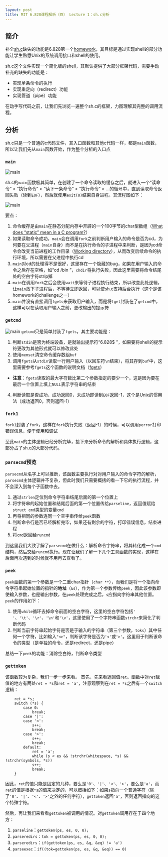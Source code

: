 ```yaml
---
layout: post
title: MIT 6.828课程解析（四） Lecture 1：sh.c分析
---
```


## 简介
补全[sh.c](https://pdos.csail.mit.edu/6.828/2014/homework/sh.c)缺失的功能是6.828第一个[homework](https://pdos.csail.mit.edu/6.828/2014/homework/xv6-shell.html)，其目标是通过实现shell的部分功能让学生熟悉Unix的系统调用接口和shell的使用。

sh.c这个文件实现一个简化版的shell，其默认提供了大部分框架代码，需要手动补充的缺失的功能是：
* 实现单条命令的执行
* 实现重定向（redirect）功能
* 实现管道（pipe）功能

在动手写代码之前，让我们先浏览一遍整个sh.c的框架，力图理解其完整的调用流程。


## 分析
sh.c只是一个普通的c代码文件，其入口函数和其他c代码一样，都是`main`函数，所以让我们先从`main`函数开始，作为整个分析的入口点

### `main`
![main](/public/img/main_code.png)

sh.c的`main`函数极其简单，在创建了一个命令读取的缓存之后，就进入一个“读命令” > “执行命令” > “读下一条命令” > “执行命令” > ...的循环中，直到读取命令返回失败（读到`EOF`），然后就使用`exit(0)`结束自身进程。其流程图如下：

![main](/public/img/main.png)

要点：

1. 命令缓存是由`main`在静态分配内存中开辟的一个100字节的char型数组（[What does “static” mean in a C program?](http://stackoverflow.com/questions/572547/what-does-static-mean-in-a-c-program)）
2. 如果读取命令成功，`main`会在调用`fork`之前判断用户输入的命令是否为cd，为何要在父进程（`main`自身）而不是在执行命令的子进程中来判断，是因为cd命令会改变当前进程的工作目录（[Working directory](https://en.wikipedia.org/wiki/Working_directory)），从而改变后续命令的执行环境，所以需要在父进程中执行cd
3. `main`对cd的处理得不是很好，这里存在一个隐藏的bug，如果在用户输入的命令之后存在空格，如“cd /bin  ”，`chdir`将执行失败，因此这里需要将命令结尾处的空白字符strip掉
4. `main`在调用`fork`之后会使用`wait`来等待子进程执行结束，所以改变此处逻辑，让`main`放下子进程后，不等待立即返回，可以使sh.c支持后台执行（这个是该homework的challenge之一）
5. `main`并没有直接调用`fgets`来获取用户输入，而是将`fget`封装在了`getcmd`中，这样可以在读取用户输入之前，更改输出的提示符

### `getcmd`
![main](/public/img/getcmd_code.png)
`getcmd`只是简单封装了`fgets`，其主要功能是：

1. 判断`stdin`是否为终端设备，是就输出提示符“6.828$ ”，如果要将shell的提示符更改为其他形式就可以修改此处
2. 使用`memset`清空命令缓存数组`buf`
3. 调用`fgets`从`stdin`读取一行用户输入（以回车符`\n`结束），将其存到`buf`中，这里需要参考`fgets`这个函数的说明文档（[fgets](http://pubs.opengroup.org/onlinepubs/009695399/functions/fgets.html)）
  * **注意**：`fgets`读取的最大字符数比第二个参数指定的要少一个，这是因为要在最后一个位置上填上`NULL`表示字符串的结束
4. 判断读取是否成功，成功返回0，未成功即读到`EOF`返回-1，这个是Unix的惯用法（成功返回0，否则返回-1）

### `fork1`
`fork1`封装了`fork`，这样在`fork`执行失败（返回-1）的时候，可以调用`perror`打印错误信息，便于使用和调试

至此`main`的主体逻辑已经分析完毕，接下来分析命令的解析和具体执行逻辑，这部分占了sh.c的大部分代码。

### `parsecmd`预览
`parsecmd`从名字上可以推断，该函数主要执行对对用户输入的命令字符的解析，`parsecmd`主体逻辑并不复杂，但此时我们只需要概括的看一下它的执行流程，并不会深入到每个子函数中去。

1. 通过`strlen`定位到命令字符串结尾后面的第一个位置上
2. 将字符串的起始位置和结尾后面的第一个位置传给`parseline`，返回值赋给`struct cmd`类型的变量`cmd`
3. 再将相同的参数连同一个空字串传给`peek`函数
4. 判断命令行是否已经解析完毕，如果还有剩余的字符，打印错误信息，结束进程
5. 将`cmd`返回给`runcmd`

到这里我们大致了解了`parsecmd`在做什么：解析命令字符串，将其转化成一个`cmd`结构，然后交给`runcmd`执行。现在让我们了解一下几个工具函数的实现，这样在后面再次遇到的时候就不用再去查看了。

### `peek`
`peek`函数的第一个参数是一个二重char指针（`char **`），而我们是将一个指向命令字符串起始位置的指针的**地址**（`&s`），作为第一个参数传给`peek`，因此该参数即使输入参数，也是输出参数，在`peek`处理完成之后，`s`应指向字符串其他位置。
`peek`的作用如下：

1. 使用`while`循环去掉命令前面的空白字符，这里的空白字符包括`' '`、`'\t'`、`'\r'`、`'\n'`和`'\v'`，这里使用了一个字符串函数`strchr`来简化了判断代码
2. 判断当前字符串起始字符是否是于输入的字符串（第三个参数，`toks`）其中任何一个字符，比如输入`"<>"`，判断该字符是否为`'<'`或`'>'`。这里用于判断该命令的类型（是单独的命令，还是redirect，还是pipe）

总结一下`peek`的功能：消除空白符，判断命令类型

### `gettoken`
该函数较为复杂，我们一步一步来看。
首先，先来看返回值`ret`。函数中对`ret`赋值的地方有两处`ret = *s`和`ret = 'a'`，注意观察到在`ret = *s`之后有一个`switch`逻辑：

```
    ret = *s;
    switch (*s) {
        case 0:
            break;
        case '|':
        case '<':
            s++;
            break;
        case '>':
            s++;
            break;
        default:
            ret = 'a';
            while (s < es && !strchr(whitespace, *s) && !strchr(symbols, *s))
            s++;
            break;
    }
```

因此，`ret`的值只能是固定的几种，要么是`'0'`、`'|'`、`'<'`、`'>'`，要么是`'a'`，而`ret`的值是根据`*s`的值来决定的，可以概括如下：如果`s`指向一个普通字符（除了`'0'`、`'|'`、`'<'`、`'>'`之外的任何字符），`gettoken`返回`'a'`，否则返回指向的这个特殊字符。

然后，再让我们来看看`gettoken`被调用的情况。对`gettoken`调用存在于四个地方：

1. `parseline`：`gettoken(ps, es, 0, 0);`
2. `parseredirs`：`tok = gettoken(ps, es, 0, 0);`
3. `parseredirs`：`if(gettoken(ps, es, &q, &eq) != 'a')`
4. `parseexec`：`if((tok=gettoken(ps, es, &q, &eq)) == 0)`
